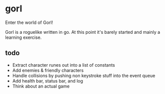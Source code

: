 # gorl

Enter the world of Gorl!

Gorl is a roguelike written in go. At this point it's barely started and mainly a learning exercise.

## todo

* Extract character runes out into a list of constants
* Add enemies & friendly characters
* Handle collisions by pushing non keystroke stuff into the event queue
* Add health bar, status bar, and log
* Think about an actual game
